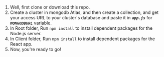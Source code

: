 



1. Well, first clone or download this repo.
2. Create a cluster in mongodb Atlas, and then create a collection, and get your access URL to your cluster's database and paste it in ***`app.js`*** for ***`MONGODBURL`*** variable.
3. In Root folder, Run `npm install` to install dependent packages for the Node.js server.
4. In Client folder, Run `npm install` to install dependent packages for the React app.
6. Now, you're ready to go!


